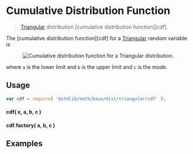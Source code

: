 Cumulative Distribution Function
===
> [Triangular][triangular] distribution [cumulative distribution function][cdf].

<!-- <intro> -->

The [cumulative distribution function][cdf] for a [Triangular][triangular] random variable is

<!-- <equation class="equation" label="eq:" align="center" raw="" alt=""> -->
<div class="equation" align="center" data-raw-text="F(x;a,b,c) = \begin{cases} 0 &amp; \text{for } x \leq a \\ \frac{(x-a)^2}{(b-a)(c-a)} &amp; \text{for } a < x \leq c \\ 1-\frac{(b-x)^2}{(b-a)(b-c)} &amp; \text{for } c < x < b \\ 1 &amp; \text{for } b \leq x \end{cases}" data-equation="eq:cdf">
	<img src="https://cdn.rawgit.com/distributions-io/triangular-cdf/fb43c0e434755ed1d9f2652ab8eb8cd94a5b42fd/docs/img/eqn.svg" alt="Cumulative distribution function for a Triangular distribution.">
	<br>
</div>

where `a` is the lower limit and `b` is the upper limit and `c` is the mode.

<!-- </intro> -->

<!-- <usage> -->

## Usage
``` javascript
var cdf = require( '@stdlib/math/base/dist/triangular/cdf' );
```

#### cdf( x, a, b, c )
#### cdf.factory( a, b, c )
<!-- </usage> -->

<!-- <examples> -->
## Examples

``` javascript
```
<!-- </examples> -->


<!-- <links> -->

[triangular]: https://en.wikipedia.org/wiki/Triangular_distribution

<!-- </links> -->